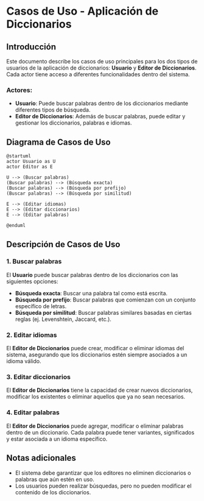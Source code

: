 
# Casos de Uso - Aplicación de Diccionarios

## Introducción

Este documento describe los casos de uso principales para los dos tipos de usuarios de la aplicación de diccionarios: **Usuario** y **Editor de Diccionarios**. Cada actor tiene acceso a diferentes funcionalidades dentro del sistema.

### Actores:
- **Usuario**: Puede buscar palabras dentro de los diccionarios mediante diferentes tipos de búsqueda.
- **Editor de Diccionarios**: Además de buscar palabras, puede editar y gestionar los diccionarios, palabras e idiomas.

## Diagrama de Casos de Uso

```plantuml
@startuml
actor Usuario as U
actor Editor as E

U --> (Buscar palabras)
(Buscar palabras) --> (Búsqueda exacta)
(Buscar palabras) --> (Búsqueda por prefijo)
(Buscar palabras) --> (Búsqueda por similitud)

E --> (Editar idiomas)
E --> (Editar diccionarios)
E --> (Editar palabras)

@enduml
```

## Descripción de Casos de Uso

### **1. Buscar palabras**
El **Usuario** puede buscar palabras dentro de los diccionarios con las siguientes opciones:

- **Búsqueda exacta**: Buscar una palabra tal como está escrita.
- **Búsqueda por prefijo**: Buscar palabras que comienzan con un conjunto específico de letras.
- **Búsqueda por similitud**: Buscar palabras similares basadas en ciertas reglas (ej. Levenshtein, Jaccard, etc.).

### **2. Editar idiomas**
El **Editor de Diccionarios** puede crear, modificar o eliminar idiomas del sistema, asegurando que los diccionarios estén siempre asociados a un idioma válido.

### **3. Editar diccionarios**
El **Editor de Diccionarios** tiene la capacidad de crear nuevos diccionarios, modificar los existentes o eliminar aquellos que ya no sean necesarios.

### **4. Editar palabras**
El **Editor de Diccionarios** puede agregar, modificar o eliminar palabras dentro de un diccionario. Cada palabra puede tener variantes, significados y estar asociada a un idioma específico.

## Notas adicionales
- El sistema debe garantizar que los editores no eliminen diccionarios o palabras que aún estén en uso.
- Los usuarios pueden realizar búsquedas, pero no pueden modificar el contenido de los diccionarios.
